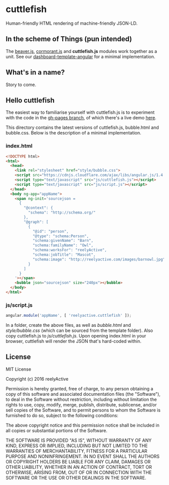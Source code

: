 cuttlefish
==========


Human-friendly HTML rendering of machine-friendly JSON-LD.


In the scheme of Things (pun intended)
--------------------------------------

The [beaver.js](https://github.com/reelyactive/beaver), [cormorant.js](https://github.com/reelyactive/cormorant) and __cuttlefish.js__ modules work together as a unit.  See our [dashboard-template-angular](https://github.com/reelyactive/dashboard-template-angular) for a minimal implementation.


What's in a name?
-----------------

Story to come.


Hello cuttlefish
----------------

The easiest way to familiarise yourself with cuttlefish.js is to experiment with the code in the [gh-pages branch](https://github.com/reelyactive/cuttlefish/tree/gh-pages), of which there's a live demo [here](http://reelyactive.github.io/cuttlefish/).

This directory contains the latest versions of cuttlefish.js, bubble.html and bubble.css.  Below is the description of a minimal implementation.

### index.html

```html
<!DOCTYPE html>
<html>
  <head>
    <link rel="stylesheet" href="style/bubble.css">
    <script src="https://cdnjs.cloudflare.com/ajax/libs/angular.js/1.4.7/angular.min.js"></script>
    <script type="text/javascript" src="js/cuttlefish.js"></script>
    <script type="text/javascript" src="js/script.js"></script>
  </head>
  <body ng-app="appName">
    <span ng-init='sourcejson =
      {
        "@context": {
          "schema": "http://schema.org/"
        },
        "@graph": [
          {
            "@id": "person",
            "@type": "schema:Person",
            "schema:givenName": "Barn",
            "schema:familyName": "Owl",
            "schema:worksFor": "reelyActive",
            "schema:jobTitle": "Mascot",
            "schema:image": "http://reelyactive.com/images/barnowl.jpg"
          }
        ]
      }
    '></span>
    <bubble json="sourcejson" size="240px"></bubble>
  </body>
</html>
```

### js/script.js

```javascript
angular.module('appName', [ 'reelyactive.cuttlefish' ]);
```

In a folder, create the above files, as well as _bubble.html_ and _style/bubble.css_ (which can be sourced from the template folder).  Also copy cuttlefish.js to _js/cuttlefish.js_.  Upon opening index.html in your browser, cuttlefish will render the JSON that's hard-coded within.


License
-------

MIT License

Copyright (c) 2016 reelyActive

Permission is hereby granted, free of charge, to any person obtaining a copy of this software and associated documentation files (the "Software"), to deal in the Software without restriction, including without limitation the rights to use, copy, modify, merge, publish, distribute, sublicense, and/or sell copies of the Software, and to permit persons to whom the Software is furnished to do so, subject to the following conditions:

The above copyright notice and this permission notice shall be included in all copies or substantial portions of the Software.

THE SOFTWARE IS PROVIDED "AS IS", WITHOUT WARRANTY OF ANY KIND, EXPRESS OR 
IMPLIED, INCLUDING BUT NOT LIMITED TO THE WARRANTIES OF MERCHANTABILITY, 
FITNESS FOR A PARTICULAR PURPOSE AND NONINFRINGEMENT. IN NO EVENT SHALL THE 
AUTHORS OR COPYRIGHT HOLDERS BE LIABLE FOR ANY CLAIM, DAMAGES OR OTHER 
LIABILITY, WHETHER IN AN ACTION OF CONTRACT, TORT OR OTHERWISE, ARISING FROM, 
OUT OF OR IN CONNECTION WITH THE SOFTWARE OR THE USE OR OTHER DEALINGS IN 
THE SOFTWARE.

